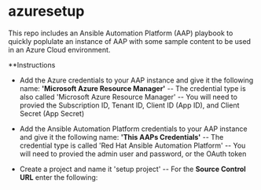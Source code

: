 # azuresetup

This repo includes an Ansible Automation Platform (AAP) playbook to quickly poplulate an instance of AAP with some sample content to be used in an Azure Cloud environment.


**Instructions

- Add the Azure credentials to your AAP instance and give it the following name: **'Microsoft Azure Resource Manager'**
-- The credential type is also called 'Microsoft Azure Resource Manager'
-- You will need to provied the Subscription ID, Tenant ID, Client ID (App ID), and Client Secret (App Secret)

- Add the Ansible Automation Platform credentials to your AAP instance and give it the following name: **'This AAPs Credentials'**
-- The credential type is called 'Red Hat Ansible Automation Platform'
-- You will need to provied the admin user and password, or the OAuth token

- Create a project and name it 'setup project'
-- For the **Source Control URL** enter the following:  
